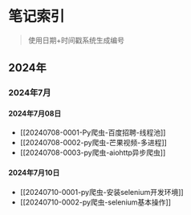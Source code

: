 # 笔记索引

> 使用日期+时间戳系统生成编号

## 2024年

### 2024年7月

#### 2024年7月08日

- [[20240708-0001-Py爬虫-百度招聘-线程池]]
- [[20240708-0002-py爬虫-芒果视频-多进程]]
- [[20240708-0003-py爬虫-aiohttp异步爬虫]]

#### 2024年7月10日

- [[20240710-0001-py爬虫-安装selenium开发环境]]
- [[20240710-0002-py爬虫-selenium基本操作]]
